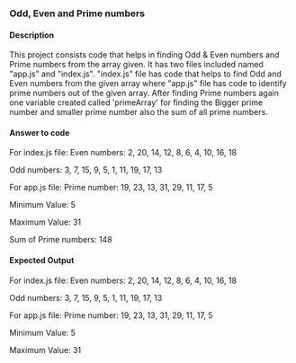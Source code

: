 <h3>Odd, Even and Prime numbers</h3>
<h4>Description</h4>
<p>This project consists code that helps in finding Odd & Even numbers and Prime numbers from the array given.
It has two files included named "app.js" and "index.js". "index.js" file has code that helps to find Odd and Even numbers from the given array where "app.js" file has code to identify prime numbers out of the given array. After finding Prime numbers again one variable created called 'primeArray' for finding the Bigger prime number and smaller prime number also the sum of all prime numbers.</p>
<h4>Answer to code</h4>
<p>For index.js file: Even numbers: 2, 20, 14, 12, 8, 6, 4, 10, 16, 18</p>
<p>                   Odd numbers: 3, 7, 15, 9, 5, 1, 11, 19, 17, 13</p>
<p>For app.js file: Prime number: 19, 23, 13, 31, 29, 11, 17, 5</p>
<p>                 Minimum Value: 5</p>
<p>                 Maximum Value: 31</p>
<p>                 Sum of Prime numbers: 148</p>

<h4>Expected Output</h4>
<p>For index.js file: Even numbers: 2, 20, 14, 12, 8, 6, 4, 10, 16, 18</p>
<p>                   Odd numbers: 3, 7, 15, 9, 5, 1, 11, 19, 17, 13</p>
<p>For app.js file: Prime number: 19, 23, 13, 31, 29, 11, 17, 5</p>
<p>                 Minimum Value: 5</p>
<p>                 Maximum Value: 31</p>